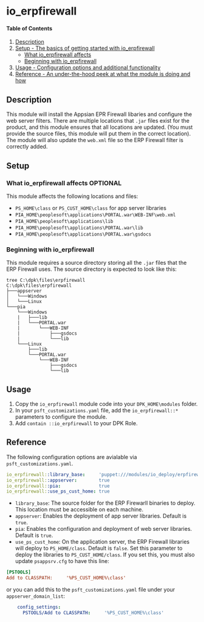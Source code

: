 
# io_erpfirewall

#### Table of Contents

1. [Description](#description)
2. [Setup - The basics of getting started with io_erpfirewall](#setup)
    * [What io_erpfirewall affects](#what-io_erpfirewall-affects)
    * [Beginning with io_erpfirewall](#beginning-with-io_erpfirewall)
3. [Usage - Configuration options and additional functionality](#usage)
4. [Reference - An under-the-hood peek at what the module is doing and how](#reference)

## Description

This module will install the Appsian EPR Firewall libaries and configure the web server filters. There are multiple locations that `.jar` files exist for the product, and this module ensures that all locations are updated. (You must provide the source files, this module will put them in the correct location). The module will also update the `web.xml` file so the ERP Firewall filter is correctly added.

## Setup

### What io_erpfirewall affects **OPTIONAL**

This module affects the following locations and files:

* `PS_HOME\class` or `PS_CUST_HOME\class` for app server libraries
* `PIA_HOME\peoplesoft\applications\PORTAL.war\WEB-INF\web.xml`
* `PIA_HOME\peoplesoft\applications\lib`
* `PIA_HOME\peoplesoft\applications\PORTAL.war\lib`
* `PIA_HOME\peoplesoft\applications\PORTAL.war\gsdocs`

### Beginning with io_erpfirewall  

This module requires a source directory storing all the `.jar` files that the ERP Firewall uses. The source directory is expected to look like this:

```
tree C:\dpk\files\erpfirewall
C:\dpk\files\erpfirewall
├───appserver
│   └───Windows
│   └───Linux
└───pia
    └───Windows
    |   ├───lib
    |   └───PORTAL.war
    |       └───WEB-INF
    |           ├───gsdocs
    |           └───lib
    └───Linux
        ├───lib
        └───PORTAL.war
            └───WEB-INF
                ├───gsdocs
                └───lib
```

## Usage

1. Copy the `io_erpfirewall` module code into your `DPK_HOME\modules` folder.
1. In your `psft_customizations.yaml` file, add the `io_erpfirewall::*` parameters to configure the module.
1. Add `contain ::io_erpfirewall` to your DPK Role.

## Reference

The following configuration options are avialable via `psft_customizations.yaml`.

```yaml
io_erpfirewall::library_base:     'puppet:///modules/io_deploy/erpfirewall/'
io_erpfirewall::appserver:        true
io_erpfirewall::pia:              true
io_erpfirewall::use_ps_cust_home: true
```

* `library_base`: The source folder for the ERP Firewarll binaries to deploy. This location must be accessible on each machine.
* `appserver`: Enables the deployment of app server libraries. Default is `true`.
* `pia`: Enables the configuration and deployment of web server libraries. Default is `true`.
* `use_ps_cust_home`: On the application server, the ERP Firewall libraries will deploy to `PS_HOME/class`. Default is `false`. Set this parameter to deploy the libraries to `PS_CUST_HOME/class`. If you set this, you must also update `psappsrv.cfg` to have this line:

```ini
[PSTOOLS]
Add to CLASSPATH:     '%PS_CUST_HOME%\class'
```
or you can add this to the `psft_customizations.yaml` file under your `appserver_domain_list`:

```yaml
    config_settings:
      PSTOOLS/Add to CLASSPATH:     '%PS_CUST_HOME%\class'
```